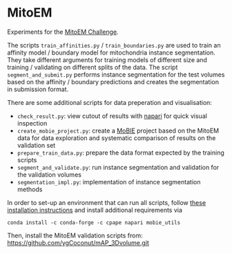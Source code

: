 # MitoEM

Experiments for the [MitoEM Challenge](https://mitoem.grand-challenge.org/).

The scripts `train_affinities.py` / `train_boundaries.py` are used to train an affinity model / boundary model for mitochondria instance segmentation.
They take different arguments for training models of different size and training / validating on different splits of the data.
The script `segment_and_submit.py` performs instance segmentation for the test volumes based on the affinity / boundary predictions and creates the segmentation in submission format.

There are some additional scripts for data preperation and visualisation:
- `check_result.py`: view cutout of results with [napari](https://github.com/napari/napari) for quick visual inspection
- `create_mobie_project.py`: create a [MoBIE](https://github.com/mobie/mobie) project based on the MitoEM data for data exploration and systematic comparison of results on the validation set
- `prepare_train_data.py`: prepare the data format expected by the training scripts
- `segment_and_validate.py`: run instance segmentation and validation for the validation volumes
- `segmentation_impl.py`: implementation of instance segmentation methods 

In order to set-up an environment that can run all scripts, follow [these installation instructions](https://github.com/constantinpape/torch-em) and install
additional requirements via
```
conda install -c conda-forge -c cpape napari mobie_utils
```
Then, install the MitoEM validation scripts from: https://github.com/ygCoconut/mAP_3Dvolume.git
